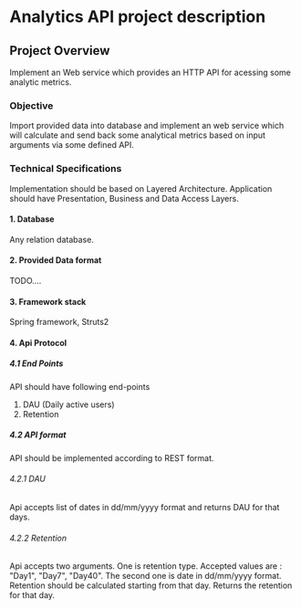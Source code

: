 # Analytics API project description

## Project Overview 
Implement an Web service which provides an HTTP API for acessing some analytic metrics.   
### Objective
Import provided data into database and implement an web service which will calculate and send back some analytical metrics based on input arguments via some defined API.
### Technical Specifications
Implementation should be based on Layered Architecture. 
Application should have Presentation, Business and Data Access Layers.
#### 1. Database
Any relation database.

#### 2. Provided Data format
TODO....

#### 3. Framework stack
Spring framework,
Struts2
  
#### 4. Api Protocol

##### 4.1 End Points
API should have following end-points
  1. DAU (Daily active users)  
  2. Retention                 
  
##### 4.2 API format
  API should be implemented according to REST format.
###### 4.2.1 DAU
Api accepts list of dates in dd/mm/yyyy format and returns DAU for that days.
###### 4.2.2 Retention
Api accepts two arguments. One is retention type. Accepted values are : "Day1", "Day7", "Day40".
The second one is date in dd/mm/yyyy format. Retention should be calculated starting from that day.
Returns the retention for that day.
